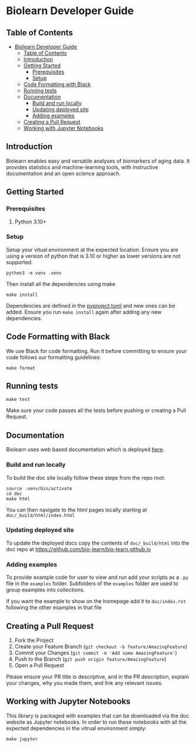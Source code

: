 # Biolearn Developer Guide

## Table of Contents
- [Biolearn Developer Guide](#biolearn-developer-guide)
  - [Table of Contents](#table-of-contents)
  - [Introduction](#introduction)
  - [Getting Started](#getting-started)
    - [Prerequisites](#prerequisites)
    - [Setup](#setup)
  - [Code Formatting with Black](#code-formatting-with-black)
  - [Running tests](#running-tests)
  - [Documentation](#documentation)
    - [Build and run locally](#build-and-run-locally)
    - [Updating deployed site](#updating-deployed-site)
    - [Adding examples](#adding-examples)
  - [Creating a Pull Request](#creating-a-pull-request)
  - [Working with Jupyter Notebooks](#working-with-jupyter-notebooks)

## Introduction

Biolearn enables easy and versatile analyses of biomarkers of aging data. It provides statistics and machine-learning tools, with instructive documentation and an open science approach.

## Getting Started

### Prerequisites

1. Python 3.10+

### Setup
Setup your vitual environment at the expected location. Ensure you are using a version of python that is 3.10 or higher as lower versions are not supported.

  ```
  python3 -m venv .venv
  ```

Then install all the dependencies using make
  ```
  make install
  ```

Dependencies are defined in the [pyproject.toml](/pyproject.toml) and new ones can be added. Ensure you run `make install` again after adding any new dependencies.


## Code Formatting with Black

We use Black for code formatting. Run it before committing to ensure your code follows our formatting guidelines:

  ```
  make format
  ```

## Running tests

  ```
  make test
  ```

Make sure your code passes all the tests before pushing or creating a Pull Request.

## Documentation

Biolearn uses web based documentation which is deployed [here](https://bio-learn.github.io/).

### Build and run locally

To build the doc site locally follow these steps from the repo root:

  ```
  source .venv/bin/activate
  cd doc
  make html
  ```
You can then navigate to the html pages locally starting at `doc/_build/html/index.html`

### Updating deployed site

To update the deployed docs copy the contents of `doc/_build/html` into the doc repo at https://github.com/bio-learn/bio-learn.github.io

### Adding examples

To provide example code for user to view and run add your scripts as a `.py` file in the `examples` folder. Subfolders of the `examples` folder are used to group examples into collections.

If you want the example to show on the homepage add it to `doc/index.rst` following the other examples in that file


## Creating a Pull Request

1. Fork the Project
2. Create your Feature Branch (`git checkout -b feature/AmazingFeature`)
3. Commit your Changes (`git commit -m 'Add some AmazingFeature'`)
4. Push to the Branch (`git push origin feature/AmazingFeature`)
5. Open a Pull Request

Please ensure your PR title is descriptive, and in the PR description, explain your changes, why you made them, and link any relevant issues.

## Working with Jupyter Notebooks

This library is packaged with examples that can be downloaded via the doc website as Jupyter notebooks. In order to run these notebooks with all the expected dependencies in the vitrual environment simply:

  ```
  make jupyter
  ```

